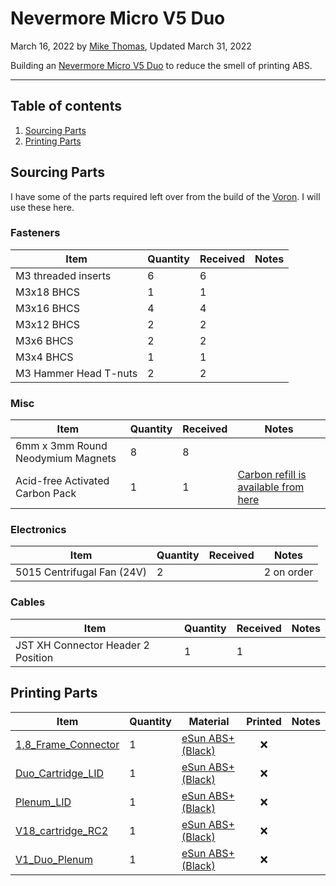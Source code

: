 # Nevermore Micro V5 Duo

March 16, 2022 by [Mike Thomas](https://github.com/mikepthomas),
Updated March 31, 2022

Building an [Nevermore Micro V5 Duo](https://github.com/nevermore3d/Nevermore_Micro) to reduce the smell of printing ABS.

---

## Table of contents

1. [Sourcing Parts](#sourcing-parts)
2. [Printing Parts](#printing-parts)

## Sourcing Parts

I have some of the parts required left over from the build of the [Voron](printer-voron-1.8.md). I will use these here.

### Fasteners

| Item                  | Quantity | Received | Notes |
| --------------------- | -------- | -------- | ----- |
| M3 threaded inserts   | 6        | 6        |       |
| M3x18 BHCS            | 1        | 1        |       |
| M3x16 BHCS            | 4        | 4        |       |
| M3x12 BHCS            | 2        | 2        |       |
| M3x6 BHCS             | 2        | 2        |       |
| M3x4 BHCS             | 1        | 1        |       |
| M3 Hammer Head T-nuts | 2        | 2        |       |

### Misc

| Item                              | Quantity | Received | Notes                                                                                          |
| --------------------------------- | -------- | -------- | ---------------------------------------------------------------------------------------------- |
| 6mm x 3mm Round Neodymium Magnets | 8        | 8        |                                                                                                |
| Acid-free Activated Carbon Pack   | 1        | 1        | [Carbon refill is available from here](https://www.onetwo3d.co.uk/product/nevermore3d-carbon/) |

### Electronics

| Item                       | Quantity | Received | Notes      |
| -------------------------- | -------- | -------- | ---------- |
| 5015 Centrifugal Fan (24V) | 2        |          | 2 on order |

### Cables

| Item                               | Quantity | Received | Notes |
| ---------------------------------- | -------- | -------- | ----- |
| JST XH Connector Header 2 Position | 1        | 1        |       |

## Printing Parts

| Item                                                                                                                   | Quantity | Material                                                | Printed | Notes |
| ---------------------------------------------------------------------------------------------------------------------- | -------- | ------------------------------------------------------- | :-----: | ----- |
| [1,8_Frame_Connector](https://github.com/nevermore3d/Nevermore_Micro/blob/master/V5_Duo/1.8/1%2C8_Frame_Connector.stl) | 1        | [eSun ABS+ (Black)](printer-filament.md#esun-abs-black) |   :x:   |       |
| [Duo_Cartridge_LID](https://github.com/nevermore3d/Nevermore_Micro/blob/master/V5_Duo/1.8/Duo_Cartridge_LID.stl)       | 1        | [eSun ABS+ (Black)](printer-filament.md#esun-abs-black) |   :x:   |       |
| [Plenum_LID](https://github.com/nevermore3d/Nevermore_Micro/blob/master/V5_Duo/1.8/Plenum_LID.stl)                     | 1        | [eSun ABS+ (Black)](printer-filament.md#esun-abs-black) |   :x:   |       |
| [V18_cartridge_RC2](https://github.com/nevermore3d/Nevermore_Micro/blob/master/V5_Duo/1.8/V18_cartridge_RC2.stl)       | 1        | [eSun ABS+ (Black)](printer-filament.md#esun-abs-black) |   :x:   |       |
| [V1_Duo_Plenum](https://github.com/nevermore3d/Nevermore_Micro/blob/master/V5_Duo/1.8/V1_Duo_Plenum.stl)               | 1        | [eSun ABS+ (Black)](printer-filament.md#esun-abs-black) |   :x:   |       |
